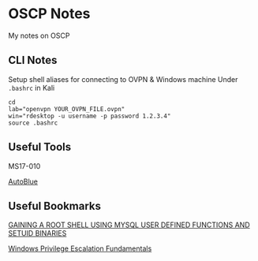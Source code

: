 # OSCP Notes
My notes on OSCP
 
## CLI Notes
Setup shell aliases for connecting to OVPN & Windows machine
Under `.bashrc` in Kali
```
cd
lab="openvpn YOUR_OVPN_FILE.ovpn"
win="rdesktop -u username -p password 1.2.3.4"
source .bashrc
```

## Useful Tools
MS17-010

[AutoBlue](https://github.com/3ndG4me/AutoBlue-MS17-010)

## Useful Bookmarks
[GAINING A ROOT SHELL USING MYSQL USER DEFINED FUNCTIONS AND SETUID BINARIES](https://infamoussyn.wordpress.com/2014/07/11/gaining-a-root-shell-using-mysql-user-defined-functions-and-setuid-binaries/)

[Windows Privilege Escalation Fundamentals](http://www.fuzzysecurity.com/tutorials/16.html)

